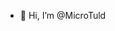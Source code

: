 - 👋 Hi, I’m @MicroTuld

<!---
MicroTuld/MicroTuld is a ✨ special ✨ repository because its `README.md` (this file) appears on your GitHub profile.
You can click the Preview link to take a look at your changes.
--->
